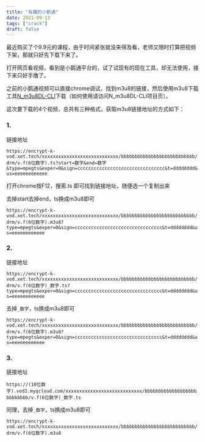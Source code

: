 ```yaml
---
title: "有趣的小鹅通"
date: 2021-09-13
tags: ["crack"]
draft: false
---
```


最近购买了个9.9元的课程，由于时间紧张就没来得及看，老师又限时打算把视频下架，那就只好先下载下来了。

打开网页看视频，看到是小鹅通平台的，试了试现有的现在工具，却无法使用，接下来只好手撸了。

之前的小鹅通视频可以直接chrome调试，找到m3u8的链接，然后使用m3u8下载工具[N_m3u8DL-CLI](https://github.com/nilaoda/N_m3u8DL-CLI)下载（如何使用请访问N_m3u8DL-CLI项目页）。


这次要下载的4个视频，总共有三种格式，获取m3u8链接地址的方式如下：

### 1.
链接地址

`https://encrypt-k-vod.xet.tech/xxxxxxxxxxxxxxxxxxxxxxxxxxxx/bbbbbbbbbbbbbbbbbbbbbbbbbbb/drm/v.f(6位数字).ts?start=数字&end=数字&type=mpegts&exper=0&sign=cccccccccccccccccccccccccccccccc&t=dddddddd&us=eeeeeeeeeeee`


打开chrome按F12，搜索.ts 即可找到链接地址，随便选一个复制出来

去掉start去掉end，ts换成m3u8即可

`https://encrypt-k-vod.xet.tech/xxxxxxxxxxxxxxxxxxxxxxxxxxxx/bbbbbbbbbbbbbbbbbbbbbbbbbbb/drm/v.f(6位数字).m3u8?type=mpegts&exper=0&sign=cccccccccccccccccccccccccccccccc&t=dddddddd&us=eeeeeeeeeeee`

### 2.
链接地址

`https://encrypt-k-vod.xet.tech/xxxxxxxxxxxxxxxxxxxxxxxxxxxx/bbbbbbbbbbbbbbbbbbbbbbbbbbb/drm/v.f(6位数字)_数字.ts?type=mpegts&exper=0&sign=cccccccccccccccccccccccccccccccc&t=dddddddd&us=eeeeeeeeeeee`

去掉`_数字`，ts换成m3u8即可

`https://encrypt-k-vod.xet.tech/xxxxxxxxxxxxxxxxxxxxxxxxxxxx/bbbbbbbbbbbbbbbbbbbbbbbbbbb/drm/v.f(6位数字).m3u8?type=mpegts&exper=0&sign=cccccccccccccccccccccccccccccccc&t=dddddddd&us=eeeeeeeeeeee`

### 3.
链接地址

`https://(10位数字).vod2.myqcloud.com/xxxxxxxxxxxxxxxxxxxxxxxxxxxx/bbbbbbbbbbbbbbbbbbbbbbbbbbb/v.f(6位数字)_数字.ts`

同理，去掉`_数字`，ts换成m3u8即可

`https://encrypt-k-vod.xet.tech/xxxxxxxxxxxxxxxxxxxxxxxxxxxx/bbbbbbbbbbbbbbbbbbbbbbbbbbb/drm/v.f(6位数字).m3u8`